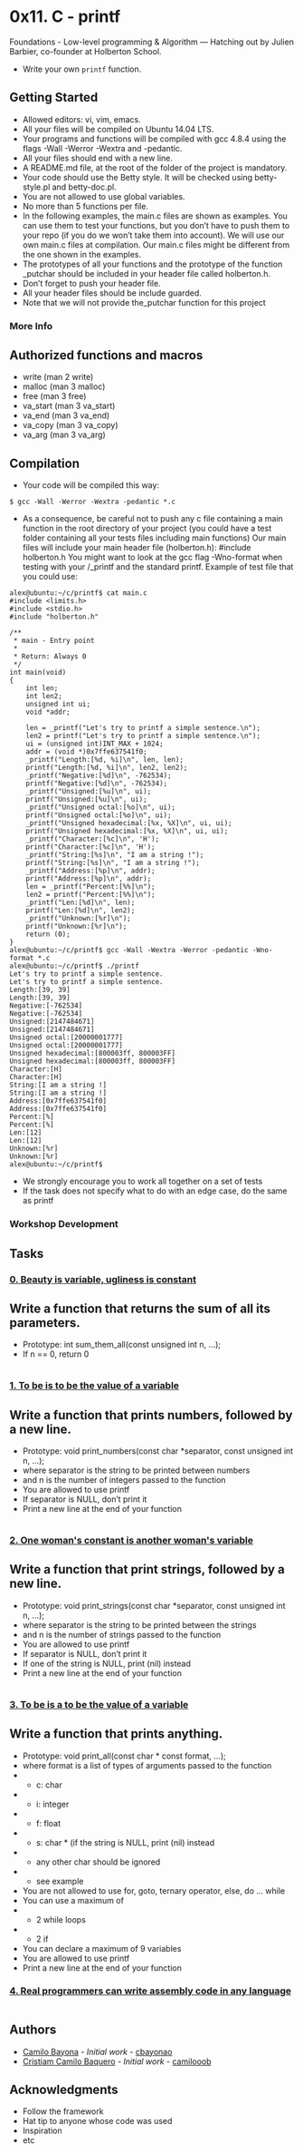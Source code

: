 # 0x11. C - printf
Foundations - Low-level programming & Algorithm ― Hatching out
by Julien Barbier, co-founder at Holberton School.

* Write your own `printf` function.

## Getting Started

* Allowed editors: vi, vim, emacs.
* All your files will be compiled on Ubuntu 14.04 LTS.
* Your programs and functions will be compiled with gcc 4.8.4 using the flags -Wall -Werror -Wextra and -pedantic.
* All your files should end with a new line.
* A README.md file, at the root of the folder of the project is mandatory.
* Your code should use the Betty style. It will be checked using betty-style.pl and betty-doc.pl.
* You are not allowed to use global variables.
* No more than 5 functions per file.
* In the following examples, the main.c files are shown as examples. You can use them to test your functions, but you don’t have to push them to your repo (if you do we won’t take them into account). We will use our own main.c files at compilation. Our main.c files might be different from the one shown in the examples.
* The prototypes of all your functions and the prototype of the function \_putchar should be included in your header file called holberton.h.
* Don’t forget to push your header file.
* All your header files should be include guarded.
* Note that we will not provide the\_putchar function for this project

### More Info
## Authorized functions and macros
* write (man 2 write)
* malloc (man 3 malloc)
* free (man 3 free)
* va_start (man 3 va_start)
* va_end (man 3 va_end)
* va_copy (man 3 va_copy)
* va_arg (man 3 va_arg)

## Compilation
* Your code will be compiled this way:
```
$ gcc -Wall -Werror -Wextra -pedantic *.c
```
* As a consequence, be careful not to push any c file containing a main function in the root directory of your project (you could have a test folder containing all your tests files including main functions)
Our main files will include your main header file (holberton.h): #include holberton.h
You might want to look at the gcc flag -Wno-format when testing with your /_printf and the standard printf. Example of test file that you could use:
```
alex@ubuntu:~/c/printf$ cat main.c 
#include <limits.h>
#include <stdio.h>
#include "holberton.h"

/**
 * main - Entry point
 *
 * Return: Always 0
 */
int main(void)
{
    int len;
    int len2;
    unsigned int ui;
    void *addr;

    len = _printf("Let's try to printf a simple sentence.\n");
    len2 = printf("Let's try to printf a simple sentence.\n");
    ui = (unsigned int)INT_MAX + 1024;
    addr = (void *)0x7ffe637541f0;
    _printf("Length:[%d, %i]\n", len, len);
    printf("Length:[%d, %i]\n", len2, len2);
    _printf("Negative:[%d]\n", -762534);
    printf("Negative:[%d]\n", -762534);
    _printf("Unsigned:[%u]\n", ui);
    printf("Unsigned:[%u]\n", ui);
    _printf("Unsigned octal:[%o]\n", ui);
    printf("Unsigned octal:[%o]\n", ui);
    _printf("Unsigned hexadecimal:[%x, %X]\n", ui, ui);
    printf("Unsigned hexadecimal:[%x, %X]\n", ui, ui);
    _printf("Character:[%c]\n", 'H');
    printf("Character:[%c]\n", 'H');
    _printf("String:[%s]\n", "I am a string !");
    printf("String:[%s]\n", "I am a string !");
    _printf("Address:[%p]\n", addr);
    printf("Address:[%p]\n", addr);
    len = _printf("Percent:[%%]\n");
    len2 = printf("Percent:[%%]\n");
    _printf("Len:[%d]\n", len);
    printf("Len:[%d]\n", len2);
    _printf("Unknown:[%r]\n");
    printf("Unknown:[%r]\n");
    return (0);
}
alex@ubuntu:~/c/printf$ gcc -Wall -Wextra -Werror -pedantic -Wno-format *.c
alex@ubuntu:~/c/printf$ ./printf
Let's try to printf a simple sentence.
Let's try to printf a simple sentence.
Length:[39, 39]
Length:[39, 39]
Negative:[-762534]
Negative:[-762534]
Unsigned:[2147484671]
Unsigned:[2147484671]
Unsigned octal:[20000001777]
Unsigned octal:[20000001777]
Unsigned hexadecimal:[800003ff, 800003FF]
Unsigned hexadecimal:[800003ff, 800003FF]
Character:[H]
Character:[H]
String:[I am a string !]
String:[I am a string !]
Address:[0x7ffe637541f0]
Address:[0x7ffe637541f0]
Percent:[%]
Percent:[%]
Len:[12]
Len:[12]
Unknown:[%r]
Unknown:[%r]
alex@ubuntu:~/c/printf$
```
* We strongly encourage you to work all together on a set of tests
* If the task does not specify what to do with an edge case, do the same as printf

### Workshop Development
## Tasks
### [0. Beauty is variable, ugliness is constant](./0-sum_them_all.c)
## Write a function that returns the sum of all its parameters.
* Prototype: int sum_them_all(const unsigned int n, ...);
* If n == 0, return 0
```
```

### [1. To be is to be the value of a variable](./1-print_numbers.c)
## Write a function that prints numbers, followed by a new line.
* Prototype: void print_numbers(const char *separator, const unsigned int n, ...);
* where separator is the string to be printed between numbers
* and n is the number of integers passed to the function
* You are allowed to use printf
* If separator is NULL, don’t print it
* Print a new line at the end of your function
```
```

### [2. One woman's constant is another woman's variable](./2-print_strings.c)
## Write a function that print strings, followed by a new line.
* Prototype: void print_strings(const char *separator, const unsigned int n, ...);
* where separator is the string to be printed between the strings
* and n is the number of strings passed to the function
* You are allowed to use printf
* If separator is NULL, don’t print it
* If one of the string is NULL, print (nil) instead
* Print a new line at the end of your function
```
```
### [3. To be is a to be the value of a variable](./3-print_all.c)
## Write a function that prints anything.

* Prototype: void print_all(const char * const format, ...);
* where format is a list of types of arguments passed to the function
* * c: char
* * i: integer
* * f: float
* * s: char * (if the string is NULL, print (nil) instead
* * any other char should be ignored
* * see example
* You are not allowed to use for, goto, ternary operator, else, do ... while
* You can use a maximum of
* * 2 while loops
* * 2 if
* You can declare a maximum of 9 variables
* You are allowed to use printf
* Print a new line at the end of your function

### [4. Real programmers can write assembly code in any language](./100-hello_holberton.asm)
```
```
## Authors

* [Camilo Bayona](https://www.camilobayona.com) - *Initial work* - [cbayonao](https://github.com/cbayonao)
* [Cristiam Camilo Baquero](https://www.camilobaquero.com) - *Initial work* - [camilooob](https://github.com/camilooob)

## Acknowledgments

* Follow the framework
* Hat tip to anyone whose code was used
* Inspiration
* etc
